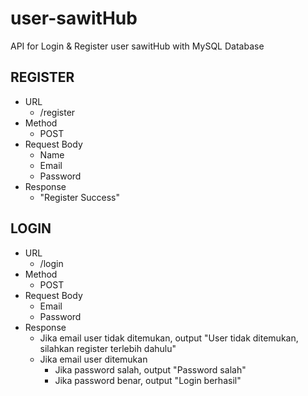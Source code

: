 # user-sawitHub
API for Login &amp; Register user sawitHub with MySQL Database

## REGISTER
- URL
  - /register
- Method
  - POST
- Request Body
  - Name
  - Email
  - Password
- Response
  - "Register Success"
## LOGIN
- URL
  - /login
- Method
  - POST
- Request Body
  - Email
  - Password
- Response
  - Jika email user tidak ditemukan, output "User tidak ditemukan, silahkan register terlebih dahulu"
  - Jika email user ditemukan
    - Jika password salah, output "Password salah"
    - Jika password benar, output "Login berhasil"
